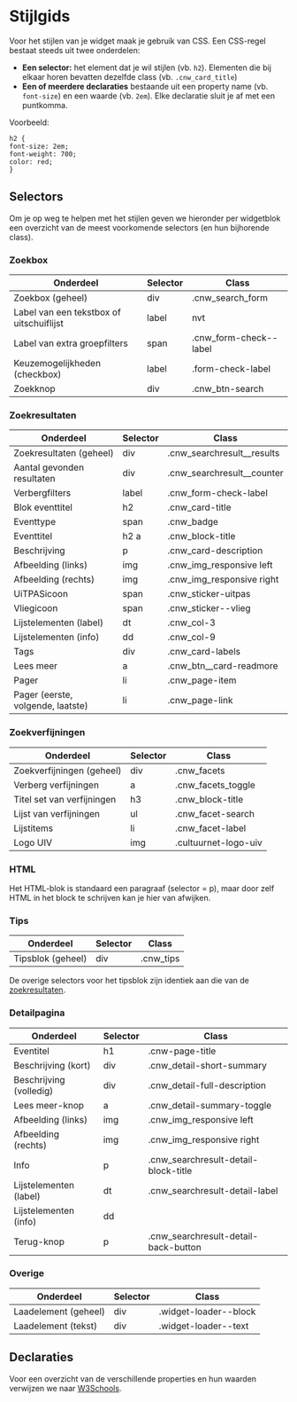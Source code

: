 ---
---

# Stijlgids

Voor het stijlen van je widget maak je gebruik van CSS. Een CSS-regel bestaat steeds uit twee onderdelen:
* **Een selector:** het element dat je wil stijlen (vb. ```h2```). 
Elementen die bij elkaar horen bevatten dezelfde class (vb. ```.cnw_card_title```)
* **Een of meerdere declaraties** bestaande uit een property name (vb. ```font-size```) en een waarde (vb. ```2em```). Elke declaratie sluit je af met een puntkomma.

Voorbeeld:
```
h2 {
font-size: 2em;
font-weight: 700;
color: red;
}
```

## Selectors

Om je op weg te helpen met het stijlen geven we hieronder per widgetblok een overzicht van de meest voorkomende selectors (en hun bijhorende class).

### Zoekbox

| Onderdeel | Selector | Class |
| -- | -- | -- | 
| Zoekbox (geheel) | div | .cnw_search_form |
| Label van een tekstbox of uitschuiflijst | label | nvt |
| Label van extra groepfilters | span | .cnw_form-check--label |
| Keuzemogelijkheden (checkbox) | label | .form-check-label |
| Zoekknop | div | .cnw_btn-search |

<a id="zoekresultaten"></a>
<h3>Zoekresultaten</h3>

| Onderdeel | Selector | Class |
| -- | -- | -- | 
| Zoekresultaten (geheel) | div | .cnw_searchresult__results |
| Aantal gevonden resultaten | div | .cnw_searchresult__counter |
| Verbergfilters | label | .cnw_form-check-label |
| Blok eventtitel | h2 | .cnw_card-title |
| Eventtype | span | .cnw_badge |
| Eventtitel | h2 a | .cnw_block-title |
| Beschrijving | p | .cnw_card-description |
| Afbeelding (links)| img | .cnw_img_responsive left |
| Afbeelding (rechts)| img | .cnw_img_responsive right |
| UiTPASicoon | span | .cnw_sticker-uitpas |
| Vliegicoon | span | .cnw_sticker--vlieg |
| Lijstelementen (label) | dt | .cnw_col-3 |
| Lijstelementen (info) | dd | .cnw_col-9 |
| Tags | div | .cnw_card-labels |
| Lees meer | a | .cnw_btn__card-readmore |
| Pager | li | .cnw_page-item |
| Pager (eerste, volgende, laatste) | li | .cnw_page-link |

### Zoekverfijningen

| Onderdeel | Selector | Class |
| -- | -- | -- | 
| Zoekverfijningen (geheel) | div | .cnw_facets |
| Verberg verfijningen | a | .cnw_facets_toggle |
| Titel set van verfijningen | h3 | .cnw_block-title |
| Lijst van verfijningen | ul | .cnw_facet-search |
| Lijstitems | li | .cnw_facet-label  |
| Logo UIV | img | .cultuurnet-logo-uiv  |

### HTML

Het HTML-blok is standaard een paragraaf (selector = p), maar door zelf HTML in het block te schrijven kan je hier van afwijken.

### Tips

| Onderdeel | Selector | Class |
| -- | -- | -- | 
| Tipsblok (geheel) | div | .cnw_tips |

De overige selectors voor het tipsblok zijn identiek aan die van de [zoekresultaten](#zoekresultaten).

### Detailpagina

| Onderdeel | Selector | Class |
| -- | -- | -- | 
| Eventitel | h1 | .cnw-page-title | 
| Beschrijving (kort) | div | .cnw_detail-short-summary | 
| Beschrijving (volledig) | div | .cnw_detail-full-description |
| Lees meer-knop | a | .cnw_detail-summary-toggle | 
| Afbeelding (links)| img | .cnw_img_responsive left |
| Afbeelding (rechts)| img | .cnw_img_responsive right |
| Info | p | .cnw_searchresult-detail-block-title | 
| Lijstelementen (label) | dt | .cnw_searchresult-detail-label |
| Lijstelementen (info) | dd |  | 
| Terug-knop | p | .cnw_searchresult-detail-back-button |

### Overige

| Onderdeel | Selector | Class |
| -- | -- | -- | 
| Laadelement (geheel) | div | .widget-loader--block | 
| Laadelement (tekst) | div | .widget-loader--text | 

## Declaraties

Voor een overzicht van de verschillende properties en hun waarden verwijzen we naar [W3Schools](https://www.w3schools.com/css/default.asp).
